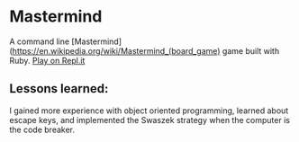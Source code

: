 # Mastermind
A command line [Mastermind](https://en.wikipedia.org/wiki/Mastermind_(board_game) game built with Ruby. [Play on Repl.it](https://repl.it/@raptowitz/Mastermind#README.md)

## Lessons learned:
I gained more experience with object oriented programming, learned about escape keys, and implemented the Swaszek strategy when the computer is the code breaker. 
